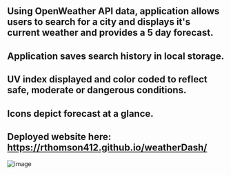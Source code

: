 ## Using OpenWeather API data, application allows users to search for a city and displays it's current weather and provides a 5 day forecast.

## Application saves search history in local storage.

## UV index displayed and color coded to reflect safe, moderate or dangerous conditions.

## Icons depict forecast at a glance.

## Deployed website here: https://rthomson412.github.io/weatherDash/

![image](https://user-images.githubusercontent.com/96792780/162426311-f6ff18dd-565a-4b01-8384-ca54c1794166.png)

